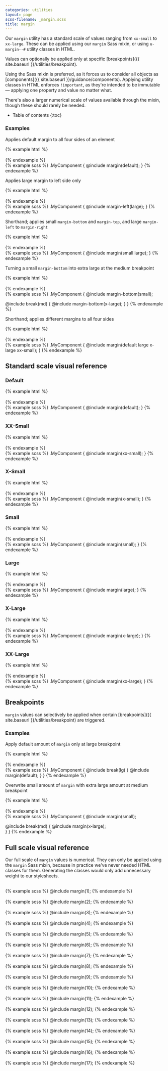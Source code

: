 ```yaml
---
categories: utilities
layout: page
scss-filename: _margin.scss
title: margin
---
```

Our `margin` utility has a standard scale of values ranging from `xx-small` to `xx-large`. These can be applied using our `margin` Sass mixin, or using `u-margin--#` utility classes in HTML.

Values can optionally be applied only at specific [breakpoints]({{ site.baseurl }}/utilities/breakpoint).

Using the Sass mixin is preferred, as it forces us to consider all objects as [components]({{ site.baseurl }}/guidance/components). Applying utility classes in HTML enforces `!important`, as they're intended to be immutable — applying one property and value no matter what.

There's also a larger numerical scale of values available through the mixin, though these should rarely be needed.

* Table of contents
{:toc}


### Examples

Applies default margin to all four sides of an element

<div class="DocsExample DocsExample--grouped">
{% example html %}
<div class="u-background-color--gray-12 u-margin--default">
  <div class="u-background-color--gray-15">&nbsp;</div>
</div>
{% endexample %}
</div>

<div class="DocsExample DocsExample--render--hidden">
{% example scss %}
.MyComponent {
  @include margin(default);
}
{% endexample %}
</div>


Applies large margin to left side only

<div class="DocsExample DocsExample--grouped">
{% example html %}
<div class="u-background-color--gray-12 u-margin-left--large">
  <div class="u-background-color--gray-15">&nbsp;</div>
</div>
{% endexample %}
</div>

<div class="DocsExample DocsExample--render--hidden">
{% example scss %}
.MyComponent {
  @include margin-left(large);
}
{% endexample %}
</div>


Shorthand; applies small `margin-bottom` and `margin-top`, and large `margin-left` to `margin-right`

<div class="DocsExample DocsExample--grouped">
{% example html %}
<div class="u-background-color--gray-12 u-margin-top--small u-margin-right--large u-margin-bottom--small u-margin-left--large">
  <div class="u-background-color--gray-15">&nbsp;</div>
</div>
{% endexample %}
</div>

<div class="DocsExample DocsExample--render--hidden">
{% example scss %}
.MyComponent {
  @include margin(small large);
}
{% endexample %}
</div>


Turning a small `margin-bottom` into extra large at the medium breakpoint

<div class="DocsExample DocsExample--grouped">
{% example html %}
<div class="u-background-color--gray-12 u-margin-bottom--small u-md-margin-bottom--x-large">
  <div class="u-background-color--gray-15">&nbsp;</div>
</div>
{% endexample %}
</div>

<div class="DocsExample DocsExample--render--hidden">
{% example scss %}
.MyComponent {
  @include margin-bottom(small);

  @include break(md) {
    @include margin-bottom(x-large);
  }
}
{% endexample %}
</div>


Shorthand; applies different margins to all four sides

<div class="DocsExample DocsExample--grouped">
{% example html %}
<div class="u-background-color--gray-12 u-margin-bottom--x-large u-margin-left--xx-small u-margin-right--large u-margin-top--default">
  <div class="u-background-color--gray-15">&nbsp;</div>
</div>
{% endexample %}
</div>

<div class="DocsExample DocsExample--render--hidden">
{% example scss %}
.MyComponent {
  @include margin(default large x-large xx-small);
}
{% endexample %}
</div>


## Standard scale visual reference

### Default
<div class="DocsExample DocsExample--grouped">
{% example html %}
<div class="u-background-color--gray-12 u-margin--default">
  <div class="u-background-color--gray-15">&nbsp;</div>
</div>
{% endexample %}
</div>

<div class="DocsExample DocsExample--render--hidden">
{% example scss %}
.MyComponent {
  @include margin(default);
}
{% endexample %}
</div>


### XX-Small
<div class="DocsExample DocsExample--grouped">
{% example html %}
<div class="u-background-color--gray-12 u-margin--xx-small">
  <div class="u-background-color--gray-15">&nbsp;</div>
</div>
{% endexample %}
</div>

<div class="DocsExample DocsExample--render--hidden">
{% example scss %}
.MyComponent {
  @include margin(xx-small);
}
{% endexample %}
</div>


### X-Small
<div class="DocsExample DocsExample--grouped">
{% example html %}
<div class="u-background-color--gray-12 u-margin--x-small">
  <div class="u-background-color--gray-15">&nbsp;</div>
</div>
{% endexample %}
</div>

<div class="DocsExample DocsExample--render--hidden">
{% example scss %}
.MyComponent {
  @include margin(x-small);
}
{% endexample %}
</div>


### Small
<div class="DocsExample DocsExample--grouped">
{% example html %}
<div class="u-background-color--gray-12 u-margin--small">
  <div class="u-background-color--gray-15">&nbsp;</div>
</div>
{% endexample %}
</div>

<div class="DocsExample DocsExample--render--hidden">
{% example scss %}
.MyComponent {
  @include margin(small);
}
{% endexample %}
</div>


### Large
<div class="DocsExample DocsExample--grouped">
{% example html %}
<div class="u-background-color--gray-12 u-margin--large">
  <div class="u-background-color--gray-15">&nbsp;</div>
</div>
{% endexample %}
</div>

<div class="DocsExample DocsExample--render--hidden">
{% example scss %}
.MyComponent {
  @include margin(large);
}
{% endexample %}
</div>


### X-Large
<div class="DocsExample DocsExample--grouped">
{% example html %}
<div class="u-background-color--gray-12 u-margin--x-large">
  <div class="u-background-color--gray-15">&nbsp;</div>
</div>
{% endexample %}
</div>

<div class="DocsExample DocsExample--render--hidden">
{% example scss %}
.MyComponent {
  @include margin(x-large);
}
{% endexample %}
</div>


### XX-Large
<div class="DocsExample DocsExample--grouped">
{% example html %}
<div class="u-background-color--gray-12 u-margin--xx-large">
  <div class="u-background-color--gray-15">&nbsp;</div>
</div>
{% endexample %}
</div>

<div class="DocsExample DocsExample--render--hidden">
{% example scss %}
.MyComponent {
  @include margin(xx-large);
}
{% endexample %}
</div>



## Breakpoints

`margin` values can selectively be applied when certain [breakpoints]({{ site.baseurl }}/utilities/breakpoint) are triggered.

### Examples

Apply default amount of `margin` only at large breakpoint

<div class="DocsExample DocsExample--grouped">
{% example html %}
<div class="u-background-color--gray-12 u-lg-margin--default">
  <div class="u-background-color--gray-15">&nbsp;</div>
</div>
{% endexample %}
</div>

<div class="DocsExample DocsExample--render--hidden">
{% example scss %}
.MyComponent {
  @include break(lg) {
    @include margin(default);
  }
}
{% endexample %}
</div>


Overwrite small amount of `margin` with extra large amount at medium breakpoint

<div class="DocsExample DocsExample--grouped">
{% example html %}
<div class="u-background-color--gray-12 u-margin--small u-md-margin--x-large">
  <div class="u-background-color--gray-15">&nbsp;</div>
</div>
{% endexample %}
</div>

<div class="DocsExample DocsExample--render--hidden">
{% example scss %}
.MyComponent {
  @include margin(small);

  @include break(md) {
    @include margin(x-large);    
  }
}
{% endexample %}
</div>


## Full scale visual reference
Our full scale of `margin` values is numerical. They can only be applied using the `margin` Sass mixin, because in practice we've never needed HTML classes for them. Generating the classes would only add unnecessary weight to our stylesheets.

<div class="DocsExample DocsExample--render--hidden">
  <div class="DocsExample-preview DocsExample-preview--spacing DocsExample-preview--spacing--1">
    <div class="DocsExample-preview-child">
      &nbsp;
    </div>
  </div>
{% example scss %}
@include margin(1);
{% endexample %}
</div>

<div class="DocsExample DocsExample--render--hidden">
  <div class="DocsExample-preview DocsExample-preview--spacing DocsExample-preview--spacing--2">
    <div class="DocsExample-preview-child">
      &nbsp;
    </div>
  </div>
{% example scss %}
@include margin(2);
{% endexample %}
</div>

<div class="DocsExample DocsExample--render--hidden">
  <div class="DocsExample-preview DocsExample-preview--spacing DocsExample-preview--spacing--3">
    <div class="DocsExample-preview-child">
      &nbsp;
    </div>
  </div>
{% example scss %}
@include margin(3);
{% endexample %}
</div>

<div class="DocsExample DocsExample--render--hidden">
  <div class="DocsExample-preview DocsExample-preview--spacing DocsExample-preview--spacing--4">
    <div class="DocsExample-preview-child">
      &nbsp;
    </div>
  </div>
{% example scss %}
@include margin(4);
{% endexample %}
</div>

<div class="DocsExample DocsExample--render--hidden">
  <div class="DocsExample-preview DocsExample-preview--spacing DocsExample-preview--spacing--5">
    <div class="DocsExample-preview-child">
      &nbsp;
    </div>
  </div>
{% example scss %}
@include margin(5);
{% endexample %}
</div>

<div class="DocsExample DocsExample--render--hidden">
  <div class="DocsExample-preview DocsExample-preview--spacing DocsExample-preview--spacing--6">
    <div class="DocsExample-preview-child">
      &nbsp;
    </div>
  </div>
{% example scss %}
@include margin(6);
{% endexample %}
</div>

<div class="DocsExample DocsExample--render--hidden">
  <div class="DocsExample-preview DocsExample-preview--spacing DocsExample-preview--spacing--7">
    <div class="DocsExample-preview-child">
      &nbsp;
    </div>
  </div>
{% example scss %}
@include margin(7);
{% endexample %}
</div>

<div class="DocsExample DocsExample--render--hidden">
  <div class="DocsExample-preview DocsExample-preview--spacing DocsExample-preview--spacing--8">
    <div class="DocsExample-preview-child">
      &nbsp;
    </div>
  </div>
{% example scss %}
@include margin(8);
{% endexample %}
</div>

<div class="DocsExample DocsExample--render--hidden">
  <div class="DocsExample-preview DocsExample-preview--spacing DocsExample-preview--spacing--9">
    <div class="DocsExample-preview-child">
      &nbsp;
    </div>
  </div>
{% example scss %}
@include margin(9);
{% endexample %}
</div>

<div class="DocsExample DocsExample--render--hidden">
  <div class="DocsExample-preview DocsExample-preview--spacing DocsExample-preview--spacing--10">
    <div class="DocsExample-preview-child">
      &nbsp;
    </div>
  </div>
{% example scss %}
@include margin(10);
{% endexample %}
</div>

<div class="DocsExample DocsExample--render--hidden">
  <div class="DocsExample-preview DocsExample-preview--spacing DocsExample-preview--spacing--11">
    <div class="DocsExample-preview-child">
      &nbsp;
    </div>
  </div>
{% example scss %}
@include margin(11);
{% endexample %}
</div>

<div class="DocsExample DocsExample--render--hidden">
  <div class="DocsExample-preview DocsExample-preview--spacing DocsExample-preview--spacing--12">
    <div class="DocsExample-preview-child">
      &nbsp;
    </div>
  </div>
{% example scss %}
@include margin(12);
{% endexample %}
</div>

<div class="DocsExample DocsExample--render--hidden">
  <div class="DocsExample-preview DocsExample-preview--spacing DocsExample-preview--spacing--13">
    <div class="DocsExample-preview-child">
      &nbsp;
    </div>
  </div>
{% example scss %}
@include margin(13);
{% endexample %}
</div>

<div class="DocsExample DocsExample--render--hidden">
  <div class="DocsExample-preview DocsExample-preview--spacing DocsExample-preview--spacing--14">
    <div class="DocsExample-preview-child">
      &nbsp;
    </div>
  </div>
{% example scss %}
@include margin(14);
{% endexample %}
</div>

<div class="DocsExample DocsExample--render--hidden">
  <div class="DocsExample-preview DocsExample-preview--spacing DocsExample-preview--spacing--15">
    <div class="DocsExample-preview-child">
      &nbsp;
    </div>
  </div>
{% example scss %}
@include margin(15);
{% endexample %}
</div>

<div class="DocsExample DocsExample--render--hidden">
  <div class="DocsExample-preview DocsExample-preview--spacing DocsExample-preview--spacing--16">
    <div class="DocsExample-preview-child">
      &nbsp;
    </div>
  </div>
{% example scss %}
@include margin(16);
{% endexample %}
</div>

<div class="DocsExample DocsExample--render--hidden">
  <div class="DocsExample-preview DocsExample-preview--spacing DocsExample-preview--spacing--17">
    <div class="DocsExample-preview-child">
      &nbsp;
    </div>
  </div>
{% example scss %}
@include margin(17);
{% endexample %}
</div>
